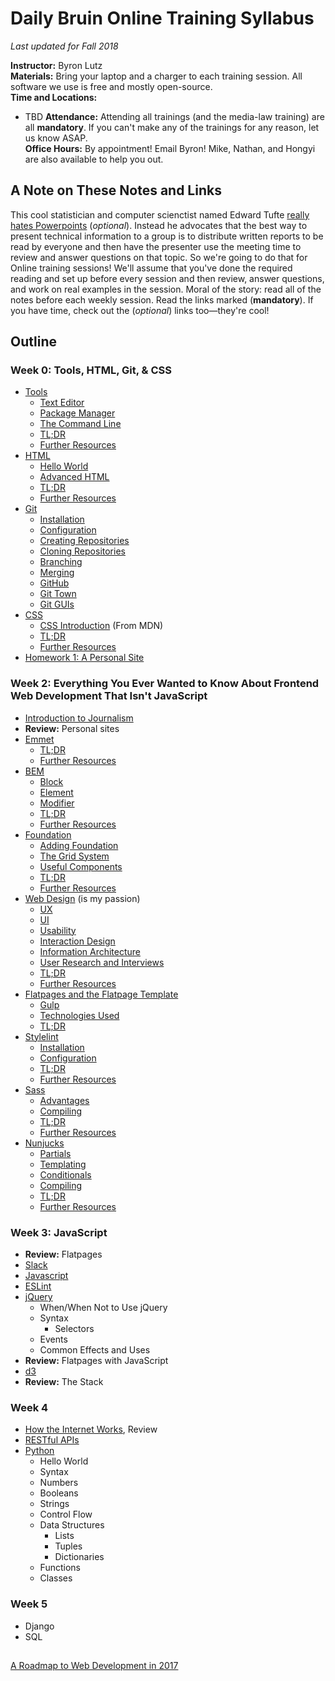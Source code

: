 # Daily Bruin Online Training Syllabus

_Last updated for Fall 2018_

**Instructor:** Byron Lutz  
**Materials:** Bring your laptop and a charger to each training session. All software we use is free and mostly open-source.     
**Time and Locations:** 
* TBD
**Attendance:** Attending all trainings (and the media-law training) are all **mandatory**. If you can't make any of the trainings for any reason, let us know ASAP.  
**Office Hours:** By appointment! Email Byron! Mike, Nathan, and Hongyi are also available to help you out.  

## A Note on These Notes and Links
This cool statistician and computer scienctist named Edward Tufte [really hates Powerpoints](https://www.inf.ed.ac.uk/teaching/courses/pi/2016_2017/phil/tufte-powerpoint.pdf) (_optional_). Instead he advocates that the best way to present technical information to a group is to distribute written reports to be read by everyone and then have the presenter use the meeting time to review and answer questions on that topic. So we're going to do that for Online training sessions! We'll assume that you've done the required reading and set up before every session and then review, answer questions, and work on real examples in the session. Moral of the story: read all of the notes before each weekly session. Read the links marked (**mandatory**). If you have time, check out the (_optional_) links too—they're cool!

## Outline
### Week 0: Tools, HTML, Git, & CSS
- [Tools](week1/tools.md)
  - [Text Editor](week1/tools.md#text-editor)
  - [Package Manager](week1/tools.md#package-manager)
  - [The Command Line](week1/tools.md#the-command-line)
  - [TL;DR](week1/tools.md#tldr)
  - [Further Resources](week1/tools.md#further-resources)
- [HTML](week1/html.md)
  - [Hello World](week1/html.md#hello-world)
  - [Advanced HTML](week1/html.md#advanced-html)
  - [TL;DR](week1/html.md#tldr)
  - [Further Resources](week1/html.md#further-resources)
- [Git](week1/git.md)
  - [Installation](week1/git.md#installation)
  - [Configuration](week1/git.md#configuration)
  - [Creating Repositories](week1/git.md#creating-repositories)
  - [Cloning Repositories](week1/git.md#cloning-repositories)
  - [Branching](week1/git.md#branching)
  - [Merging](week1/git.md#merging)
  - [GitHub](week1/git.md#github)
  - [Git Town](week1/git.md#git-town)
  - [Git GUIs](week1/git.md#git-guis)
- [CSS](week1/css.md)
  - [CSS Introduction](https://developer.mozilla.org/en-US/docs/Learn/CSS/Introduction_to_CSS/) (From MDN)
  - [TL;DR](week1/css.md#tldr)
  - [Further Resources](week1/css.md#further-resources)
- [Homework 1: A Personal Site](week1/homework1.md)

### Week 2: Everything You Ever Wanted to Know About Frontend Web Development That Isn't JavaScript
- [Introduction to Journalism](week1/journalism.md)
- **Review:** Personal sites
- [Emmet](week2/emmet.md)
  - [TL;DR](week2/emmet.md#tldr)
  - [Further Resources](week2/emmet.md#further-resources)
- [BEM](week2/bem.md)
  - [Block](week2/bem.md#block)
  - [Element](week2/bem.md#element)
  - [Modifier](bem.md#modifier)
  - [TL;DR](week2/bem.md#tldr)
  - [Further Resources](week2/bem.md#further-resources)
- [Foundation](week2/foundation.md)
  - [Adding Foundation](week2/foundation.md#adding-foundation)
  - [The Grid System](week2/foundation.md#the-grid-system)
  - [Useful Components](week2/foundation.md#useful-components)
  - [TL;DR](week2/foundation.md#tldr)
  - [Further Resources](week2/foundation.md#further-resources)
- [Web Design](week2/design.md) (is my passion)
  - [UX](week2/design.md#ux)
  - [UI](week2/design.md#ui)
  - [Usability](week2/design.md#usability)
  - [Interaction Design](week2/design.md#interaction-design)
  - [Information Architecture](week2/design.md#information-architecture)
  - [User Research and Interviews](week2/design.md#user-research-and-interviews)
  - [TL;DR](week2/design.md#tldr)
  - [Further Resources](week2/design.md#further-resources)
- [Flatpages and the Flatpage Template](week2/flatpages.md)
  - [Gulp](week2/flatpages.md#gulp)
  - [Technologies Used](week2/flatpages.md#the-gulpfile)
  - [TL;DR](week2/flatpages.md#tldr)
- [Stylelint](week2/stylelint.md)
  - [Installation](week2/styelint.md#installation)
  - [Configuration](week2/styelint.md#configuration)
  - [TL;DR](week2/stylelint.md#tldr)
  - [Further Resources](week2/stylelint.md#further-resources)
- [Sass](week2/sass.md)
  - [Advantages](week2/sass.md#advantages)
  - [Compiling](week2/sass.md#compiling)
  - [TL;DR](week2/sass.md#tldr)
  - [Further Resources](week2/sass.md#further-resources)
- [Nunjucks](week2/nunjucks.md)
  - [Partials](week2/nunjucks.md#partials)
  - [Templating](week2/nunjucks.md#templating)
  - [Conditionals](week2/nunjucks.md#conditionals)
  - [Compiling](week2/nunjucks.md#compiling)
  - [TL;DR](week2/nunjucks.md#tldr)
  - [Further Resources](week2/nunjucks.md#further-resources)

### Week 3: JavaScript
- **Review:** Flatpages
- [Slack](week3/slack.md)
- [Javascript](week3/javascript.md)
- [ESLint](https://eslint.org)
- [jQuery](week3/jquery.md)
  - When/When Not to Use jQuery
  - Syntax
    - Selectors
  - Events
  - Common Effects and Uses
- **Review:** Flatpages with JavaScript
- [d3](week3/d3.md)
- **Review:** The Stack

### Week 4
- [How the Internet Works](week4/internet.md), Review
- [RESTful APIs](week4/api.md)
- [Python](week4/python.md)
  - Hello World
  - Syntax
  - Numbers
  - Booleans
  - Strings
  - Control Flow
  - Data Structures
    - Lists
    - Tuples
    - Dictionaries
  - Functions
  - Classes

### Week 5
- Django
- SQL

## 
 [A Roadmap to Web Development in 2017](https://github.com/kamranahmedse/developer-roadmap)

